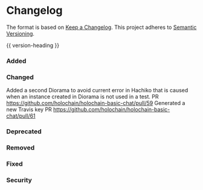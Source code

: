 # Changelog
The format is based on [Keep a Changelog](https://keepachangelog.com/en/1.0.0/).
This project adheres to [Semantic Versioning](https://semver.org/spec/v2.0.0.html).

{{ version-heading }}

### Added

### Changed
Added a second Diorama to avoid current error in Hachiko that is caused when an instance created in Diorama is not used in a test. PR https://github.com/holochain/holochain-basic-chat/pull/59
Generated a new Travis key PR https://github.com/holochain/holochain-basic-chat/pull/61

### Deprecated

### Removed

### Fixed

### Security
